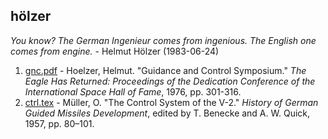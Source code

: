 ## hölzer

*You know? The German Ingenieur comes from ingenious. The English one comes from engine.* - Helmut Hölzer (1983-06-24)

<!-- MLA 9ed. -->

1. [gnc.pdf](gnc.pdf) - Hoelzer, Helmut. "Guidance and Control Symposium." *The Eagle Has Returned: Proceedings of the Dedication Conference of the International Space Hall of Fame*, 1976, pp. 301-316.
2. [ctrl.tex](ctrl.tex) - Müller, O. "The Control System of the V-2." *History of German Guided Missiles Development*, edited by T. Benecke and A. W. Quick, 1957, pp. 80–101.